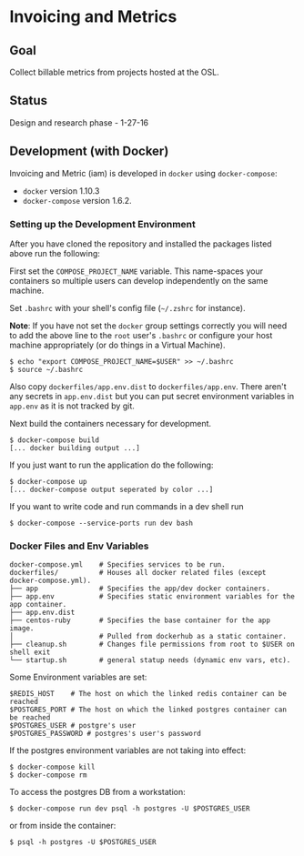 # Invoicing and Metrics


## Goal

Collect billable metrics from projects hosted at the OSL.


## Status

Design and research phase - 1-27-16

## Development (with Docker)

Invoicing and Metric (iam) is developed in `docker` using `docker-compose`:

- `docker` version 1.10.3
- `docker-compose` version 1.6.2.

### Setting up the Development Environment

After you have cloned the repository and installed the packages listed above
run the following:

First set the `COMPOSE_PROJECT_NAME` variable. This name-spaces your containers
so multiple users can develop independently on the same machine.

Set `.bashrc` with your shell's config file (`~/.zshrc` for instance).

**Note**: If you have not set the `docker` group settings correctly you will
need to add the above line to the `root` user's `.bashrc` or configure your
host machine appropriately (or do things in a Virtual Machine).

```
$ echo "export COMPOSE_PROJECT_NAME=$USER" >> ~/.bashrc
$ source ~/.bashrc
```

Also copy `dockerfiles/app.env.dist` to `dockerfiles/app.env`. There aren't any
secrets in `app.env.dist` but you can put secret environment variables in
`app.env` as it is not tracked by git.

Next build the containers necessary for development.

```
$ docker-compose build
[... docker building output ...]
```

If you just want to run the application do the following:

```
$ docker-compose up
[... docker-compose output seperated by color ...]
```

If you want to write code and run commands in a dev shell run

```
$ docker-compose --service-ports run dev bash
```

### Docker Files and Env Variables

```
docker-compose.yml    # Specifies services to be run.
dockerfiles/          # Houses all docker related files (except docker-compose.yml).
├── app               # Specifies the app/dev docker containers.
├── app.env           # Specifies static environment variables for the app container.
├── app.env.dist
├── centos-ruby       # Specifies the base container for the app image.
│                     # Pulled from dockerhub as a static container.
├── cleanup.sh        # Changes file permissions from root to $USER on shell exit
└── startup.sh        # general statup needs (dynamic env vars, etc).
```

Some Environment variables are set:

```
$REDIS_HOST    # The host on which the linked redis container can be reached
$POSTGRES_PORT # The host on which the linked postgres container can be reached
$POSTGRES_USER # postgre's user
$POSTGRES_PASSWORD # postgres's user's password
```

If the postgres environment variables are not taking into effect:
```
$ docker-compose kill
$ docker-compose rm
```
To access the postgres DB from a workstation:
```
$ docker-compose run dev psql -h postgres -U $POSTGRES_USER
 ```
or from inside the container:
```
$ psql -h postgres -U $POSTGRES_USER
```

